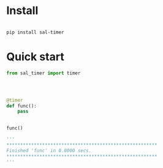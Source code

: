 # Install

``` bash

pip install sal-timer

```


# Quick start

``` python
from sal_timer import timer




@timer
def func():
    pass
 

func()

'''
*******************************************************
Finished 'func' in 0.0000 secs.
*******************************************************
'''


```